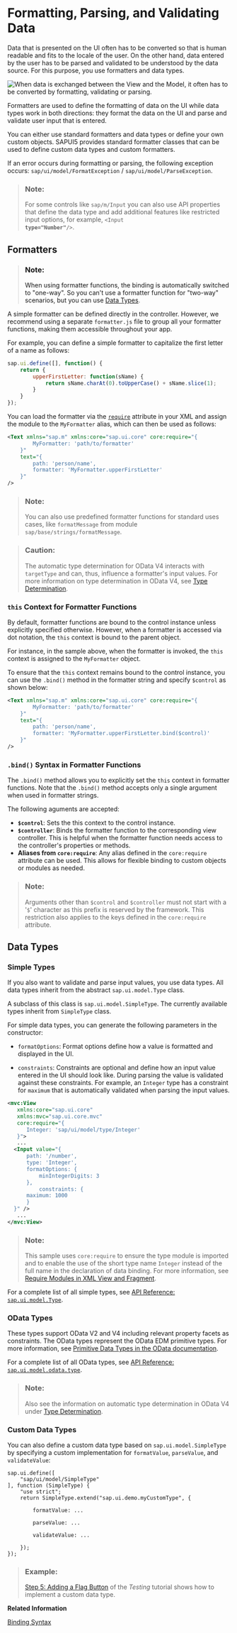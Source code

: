 <!-- loio07e4b920f5734fd78fdaa236f26236d8 -->

# Formatting, Parsing, and Validating Data

Data that is presented on the UI often has to be converted so that is human readable and fits to the locale of the user. On the other hand, data entered by the user has to be parsed and validated to be understood by the data source. For this purpose, you use formatters and data types.



![When data is exchanged between the View and the Model, it often has to be converted by formatting, validating or
                            parsing.](images/DataBinding_Formatter_40f0541.png)

Formatters are used to define the formatting of data on the UI while data types work in both directions: they format the data on the UI and parse and validate user input that is entered.

You can either use standard formatters and data types or define your own custom objects. SAPUI5 provides standard formatter classes that can be used to define custom data types and custom formatters.

If an error occurs during formatting or parsing, the following exception occurs: `sap/ui/model/FormatException` / `sap/ui/model/ParseException`.

> ### Note:  
> For some controls like `sap/m/Input` you can also use API properties that define the data type and add additional features like restricted input options, for example, <code>&lt;Input <b>type="Number"</b>/&gt;</code>.



<a name="loio07e4b920f5734fd78fdaa236f26236d8__section_rgn_hc5_xcb"/>

## Formatters

> ### Note:  
> When using formatter functions, the binding is automatically switched to "one-way". So you can't use a formatter function for "two-way" scenarios, but you can use [Data Types](formatting-parsing-and-validating-data-07e4b92.md#loio07e4b920f5734fd78fdaa236f26236d8__section_DataTypes).

A simple formatter can be defined directly in the controller. However, we recommend using a separate `formatter.js` file to group all your formatter functions, making them accessible throughout your app.

For example, you can define a simple formatter to capitalize the first letter of a name as follows:

```js
sap.ui.define([], function() {
    return {
        upperFirstLetter: function(sName) {
            return sName.charAt(0).toUpperCase() + sName.slice(1);
        }
    }
});
```

You can load the formatter via the [`require`](require-modules-in-xml-view-and-fragment-b11d853.md) attribute in your XML and assign the module to the `MyFormatter` alias, which can then be used as follows:

```xml
<Text xmlns="sap.m" xmlns:core="sap.ui.core" core:require="{
		MyFormatter: 'path/to/formatter'
	}"
	text="{
		path: 'person/name',
		formatter: 'MyFormatter.upperFirstLetter'
    }"
/>
```

> ### Note:  
> You can also use predefined formatter functions for standard uses cases, like `formatMessage` from module `sap/base/strings/formatMessage`.

> ### Caution:  
> The automatic type determination for OData V4 interacts with `targetType` and can, thus, influence a formatter's input values. For more information on type determination in OData V4, see [Type Determination](type-determination-53cdd55.md).



### `this` Context for Formatter Functions

By default, formatter functions are bound to the control instance unless explicitly specified otherwise. However, when a formatter is accessed via dot notation, the `this` context is bound to the parent object.

For instance, in the sample above, when the formatter is invoked, the `this` context is assigned to the `MyFormatter` object.

To ensure that the `this` context remains bound to the control instance, you can use the `.bind()` method in the formatter string and specify `$control` as shown below:

```xml
<Text xmlns="sap.m" xmlns:core="sap.ui.core" core:require="{
		MyFormatter: 'path/to/formatter'
	}"
	text="{
		path: 'person/name',
		formatter: 'MyFormatter.upperFirstLetter.bind($control)'
    }"
/>
```



### `.bind()` Syntax in Formatter Functions

The `.bind()` method allows you to explicitly set the `this` context in formatter functions. Note that the `.bind()` method accepts only a single argument when used in formatter strings.

The following aguments are accepted:

-   **`$control`**: Sets the this context to the control instance.
-   **`$controller`**: Binds the formatter function to the corresponding view controller. This is helpful when the formatter function needs access to the controller's properties or methods.
-   **Aliases from `core:require`**: Any alias defined in the `core:require` attribute can be used. This allows for flexible binding to custom objects or modules as needed.

> ### Note:  
> Arguments other than `$control` and `$controller` must not start with a '`$`' character as this prefix is reserved by the framework. This restriction also applies to the keys defined in the `core:require` attribute.



<a name="loio07e4b920f5734fd78fdaa236f26236d8__section_DataTypes"/>

## Data Types



### Simple Types

If you also want to validate and parse input values, you use data types. All data types inherit from the abstract `sap.ui.model.Type` class.

A subclass of this class is `sap.ui.model.SimpleType`. The currently available types inherit from `SimpleType` class.

For simple data types, you can generate the following parameters in the constructor:

-   `formatOptions`: Format options define how a value is formatted and displayed in the UI.

-   `constraints`: Constraints are optional and define how an input value entered in the UI should look like. During parsing the value is validated against these constraints. For example, an `Integer` type has a constraint for `maximum` that is automatically validated when parsing the input values.


```xml
<mvc:View 
   xmlns:core="sap.ui.core" 
   xmlns:mvc="sap.ui.core.mvc" 
   core:require="{
      Integer: 'sap/ui/model/type/Integer'
   }">
   ...
  <Input value="{
      path: '/number',
      type: 'Integer',
      formatOptions: {
          minIntegerDigits: 3
      },
          constraints: {
      maximum: 1000
      }
  }" />
   ...
</mvc:View>
```

> ### Note:  
> This sample uses `core:require` to ensure the type module is imported and to enable the use of the short type name `Integer` instead of the full name in the declaration of data binding. For more information, see [Require Modules in XML View and Fragment](require-modules-in-xml-view-and-fragment-b11d853.md).

For a complete list of all simple types, see [API Reference: `sap.ui.model.Type`](https://ui5.sap.com/#/api/sap.ui.model.type/overview). 



### OData Types

These types support OData V2 and V4 including relevant property facets as constraints. The OData types represent the OData EDM primitive types. For more information, see [Primitive Data Types in the OData documentation](http://www.odata.org/documentation/odata-version-2-0/overview/).

For a complete list of all OData types, see [API Reference: `sap.ui.model.odata.type`](https://ui5.sap.com/#/api/sap.ui.model.odata.type). 

> ### Note:  
> Also see the information on automatic type determination in OData V4 under [Type Determination](type-determination-53cdd55.md).



### Custom Data Types

You can also define a custom data type based on `sap.ui.model.SimpleType` by specifying a custom implementation for `formatValue`, `parseValue`, and `validateValue`:

```
sap.ui.define([
    "sap/ui/model/SimpleType"
], function (SimpleType) {
    "use strict";
    return SimpleType.extend("sap.ui.demo.myCustomType", {

        formatValue: ...

        parseValue: ...

        validateValue: ...

    });
});
```

> ### Example:  
> [Step 5: Adding a Flag Button](../03_Get-Started/step-5-adding-a-flag-button-69a25bf.md) of the *Testing* tutorial shows how to implement a custom data type.

**Related Information**  


[Binding Syntax](binding-syntax-e2e6f41.md "You bind UI elements to data of a data source by defining a binding path to the model that represents the data source in the app.")

